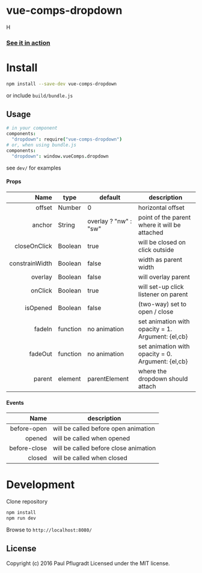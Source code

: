 # vue-comps-dropdown

H

### [See it in action](https://vue-comps.github.io/vue-comps-dropdown)

# Install

```sh
npm install --save-dev vue-comps-dropdown
```
or include `build/bundle.js`

## Usage
```coffee
# in your component
components:
  "dropdown": require("vue-comps-dropdown")
# or, when using bundle.js
components:
  "dropdown": window.vueComps.dropdown
```

see `dev/` for examples

#### Props
| Name | type | default | description |
| ---:| --- | ---| --- |
| offset | Number | 0 | horizontal offset |
| anchor | String | overlay ? "nw" : "sw" | point of the parent where it will be attached |
| closeOnClick | Boolean | true | will be closed on click outside |
| constrainWidth | Boolean | false | width as parent width |
| overlay | Boolean | false | will overlay parent |
| onClick | Boolean | true | will set-up click listener on parent |
| isOpened | Boolean | false | (two-way) set to open / close |
| fadeIn | function | no animation | set animation with opacity = 1. Argument: {el,cb} |
| fadeOut | function | no animation | set animation with opacity = 0. Argument: {el,cb} |
| parent | element | parentElement | where the dropdown should attach |

#### Events
| Name |  description |
| ---:| --- |
| before-open | will be called before open animation |
| opened |  will be called when opened |
| before-close |  will be called before close animation |
| closed |  will be called when closed |



# Development
Clone repository
```sh
npm install
npm run dev
```
Browse to `http://localhost:8080/`

## License
Copyright (c) 2016 Paul Pflugradt
Licensed under the MIT license.
